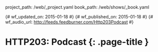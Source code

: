 project_path: /web/_project.yaml
book_path: /web/shows/_book.yaml

{# wf_updated_on: 2015-01-18 #}
{# wf_published_on: 2015-01-18 #}
{# wf_audio_url: http://feeds.feedburner.com/Http203Podcast #}

# HTTP203: Podcast {: .page-title }


